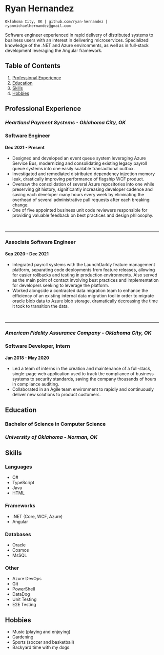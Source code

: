 # Ryan Hernandez

```
Oklahoma City, OK | github.com/ryan-hernandez | ryanmichaelhernandez@gmail.com
```

Software engineer experienced in rapid delivery of distributed systems to business users with an interest in delivering microservices. Specialized knowledge of the .NET and Azure environments, as well as in full-stack development leveraging the Angular framework.

## Table of Contents
1. [Professional Experience](#professional-experience)
2. [Education](#education)
3. [Skills](#skills)
4. [Hobbies](#hobbies)

## **Professional Experience**
### ***Heartland Payment Systems - Oklahoma City, OK***
### **Software Engineer**
#### **Dec 2021 - Present**

- Designed and developed an event queue system leveraging Azure Service Bus, modernizing and consolidating existing legacy payroll queue systems into one easily scalable transactional outbox.
- Investigated and remediated distributed dependency injection memory leak, drastically improving performance of flagship WCF product.
- Oversaw the consolidation of several Azure repositories into one while preserving git history, significantly increasing developer cadence and saving each developer many hours every week by eliminating the overhead of several administrative pull requests after each breaking change.
- One of five appointed business unit code reviewers responsible for providing valuable feedback on best practices and design philosophy. 

<br>
<hr>

### **Associate Software Engineer**
#### **Sep 2020 - Dec 2021**

- Integrated payroll systems with the LaunchDarkly feature management platform, separating code deployments from feature releases, allowing for easier rollbacks and testing in production environments. Also served as the main point of contact involving best practices and implementation for developers seeking to leverage the platform.
- Worked alongside a contracted data migration team to enhance the efficiency of an existing internal data migration tool in order to migrate oracle blob data to Azure blob storage, dramatically decreasing the time it took to transition the data.

<br>
<hr>

### ***American Fidelity Assurance Company - Oklahoma City, OK***
### **Software Developer, Intern**
#### **Jan 2018 - May 2020**

- Led a team of interns in the creation and maintenance of a full-stack, single-page web application used to track the compliance of business systems to security standards, saving the company thousands of hours in compliance auditing. 
- Collaborated in an Agile team environment to rapidly and continuously deliver new solutions to product customers.

## **Education**
### **Bachelor of Science in Computer Science**
### *University of Oklahoma - Norman, OK*

## **Skills**
### **Languages**
- C#
- TypeScript
- Java
- HTML
### **Frameworks**
- .NET (Core, WCF, Azure)
- Angular
### **Databases**
- Oracle
- Cosmos
- MsSQL
### **Other**
- Azure DevOps
- Git
- PowerShell
- DataDog
- Unit Testing
- E2E Testing

## **Hobbies**
- Music (playing and enjoying)
- Gardening
- Sports (soccer and basketball)
- Backyard time with my dogs
